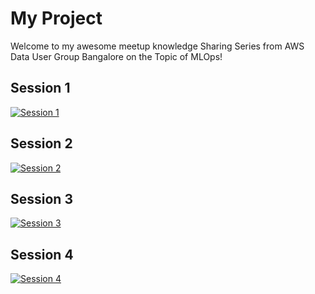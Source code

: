 # My Project

Welcome to my awesome meetup knowledge Sharing Series from AWS Data User Group Bangalore on the Topic of MLOps! 

## Session 1
[![Session 1](https://img.youtube.com/vi/2vwrEhj7bGg/0.jpg)](https://youtube.com/playlist?list=PLh_VNk4-EHTOofHChpNXmzccaQqB6k76C)


## Session 2
[![Session 2 ](https://img.shields.io/badge/GitHub-Session%202-blue)](https://github.com/aws-data-usergroup-bangalore/sagemaker-mlops/tree/main/presentation/session-2)


## Session 3
[![Session 3 ](https://img.shields.io/badge/GitHub-Session%203-blue)](https://github.com/aws-data-usergroup-bangalore/sagemaker-mlops/tree/main/presentation/session-3)

## Session 4
[![Session 4 ](https://img.shields.io/badge/GitHub-Session%204-blue)](https://github.com/aws-data-usergroup-bangalore/sagemaker-mlops/tree/main/presentation/session-4)
